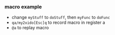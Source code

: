 
### macro example

* change `myStuff` to `doStuff`, then `myFunc` to `doFunc`
* `qa/my2xido[Esc]q` to record macro in register a
* `@a` to replay macro

